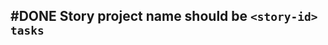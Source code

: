 ## #DONE Story project name should be `<story-id> tasks`
<!-- 
  #task
  created:2023-10-02T16:38:25.376Z
  group:"Ungrouped Tasks"
  story-id:Add-a-command-to-show-defaults
  task-id:28bVI order:0 completed:2023-10-03T01:26:32.368Z
archived:true
archivedAt:2024-10-30T22:38:06-04:00
originalPath:backlog/stories/Add-a-command-to-show-defaults/tasks/Story-project-name-should-be-`story-id-tasks`.md
originalLine:1
-->


